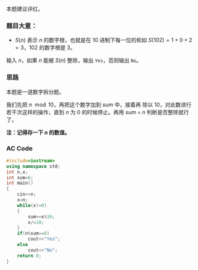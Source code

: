 本题建议评红。
### 题目大意：

- $S(n)$ 表示 $n$ 的数字根，也就是在 $10$ 进制下每一位的和如 $S(102)=1+0+2=3$，$102$ 的数字根是 $3$。

输入 $n$，如果 $n$ 能被 $S(n)$ 整除，输出 `Yes`，否则输出 `No`。

### 思路

本题是一道数字拆分题。

我们先把 $n \mod 10$，再把这个数字加到 $sum$ 中，接着再 除以 $10$，对此数进行若干次这样的操作，直到 $n$ 为 $0$ 的时候停止。再用 $sum \div n$ 判断是否整除就行了。

**注：记得存一下 $n$ 的数值。**

### AC Code
```cpp
#include<iostream>
using namespace std;
int n,x;
int sum=0;
int main()
{
	cin>>n;
	x=n;
	while(x!=0)
    {
	    sum+=x%10;
	    x/=10;
	}
	if(n%sum==0)
    	cout<<"Yes";
	else
        cout<<"No";
	return 0;
}

```
